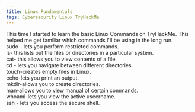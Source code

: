 ```yaml
---
title: Linux Fundamentals 
tags: Cybersecurity Linux TryHackMe
---
```


This time I started to learn the basic Linux Commands on TryHackMe. This helped me get familiar which commands I'll be using in the long run.
<br>
sudo - lets you perform restricted commands.<br>
ls- this lists out the files or directories in a particular system.<br>
cat- this allows you to view contents of a file.<br>
cd - lets you navigate between different directories.<br>
touch-creates empty files in Linux.<br>
echo-lets you print an output. <br>
mkdir-allows you to create directories.<br>
man-allows you to view manual of certain commands.<br>
whoami-lets you view the active useername.<br>
ssh - lets you access the secure shell.<br>
